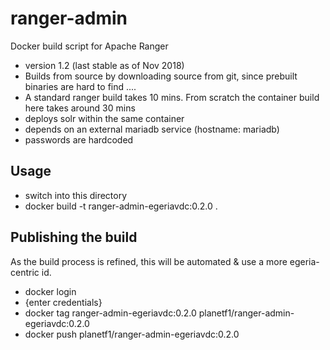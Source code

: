 <!-- SPDX-License-Identifier: CC-BY-4.0 -->
<!-- Copyright Contributors to the Egeria project. -->

# ranger-admin

Docker build script for Apache Ranger
 - version 1.2 (last stable as of Nov 2018)
 - Builds from source by downloading source from git, since prebuilt binaries are hard to find ....
 - A standard ranger build takes 10 mins. From scratch the container build here takes around 30 mins
 - deploys solr within the same container
 - depends on an external mariadb service (hostname: mariadb)
 - passwords are hardcoded

## Usage

 - switch into this directory
 - docker build -t ranger-admin-egeriavdc:0.2.0 .

## Publishing the build

As the build process is refined, this will be automated & use a more
egeria-centric id.

 - docker login
 - {enter credentials}
 - docker tag ranger-admin-egeriavdc:0.2.0 planetf1/ranger-admin-egeriavdc:0.2.0
 - docker push planetf1/ranger-admin-egeriavdc:0.2.0

